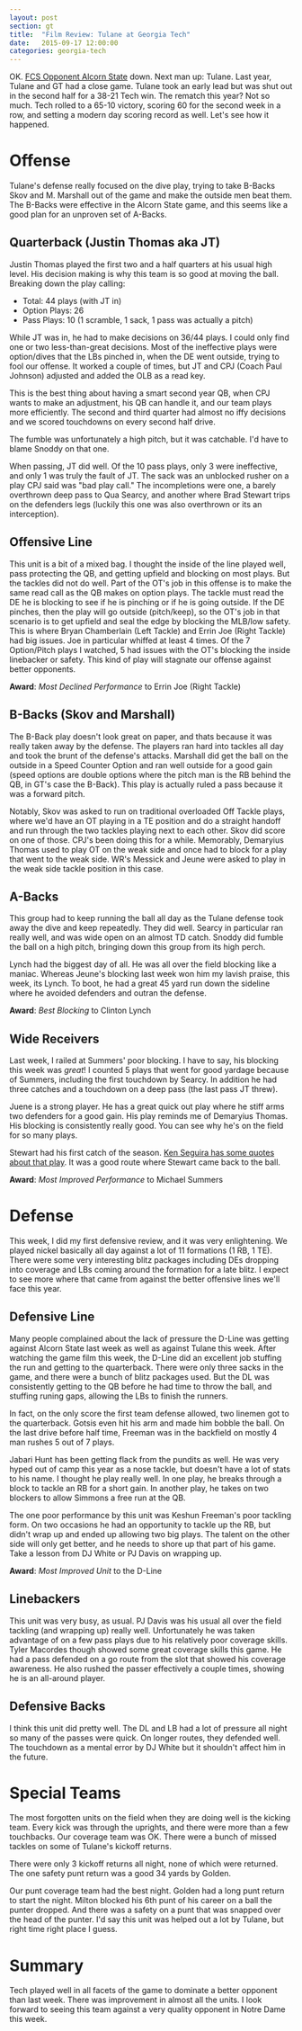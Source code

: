 ```yaml
---
layout: post
section: gt
title:  "Film Review: Tulane at Georgia Tech"
date:   2015-09-17 12:00:00
categories: georgia-tech
---
```


OK. [FCS Opponent Alcorn State](/2015/09/11/alcorn-state-at-georgia-tech-film-offense.html) down. Next man up: Tulane. Last year, Tulane and GT had a close game. Tulane took an early lead but was shut out in the second half for a 38-21 Tech win. The rematch this year? Not so much. Tech rolled to a 65-10 victory, scoring 60 for the second week in a row, and setting a modern day scoring record as well. Let's see how it happened.

<!-- break -->


# Offense

Tulane's defense really focused on the dive play, trying to take B-Backs Skov and M. Marshall out of the game and make the outside men beat them. The B-Backs were effective in the Alcorn State game, and this seems like a good plan for an unproven set of A-Backs.

## Quarterback (Justin Thomas aka JT)

Justin Thomas played the first two and a half quarters at his usual high level. His decision making is why this team is so good at moving the ball. Breaking down the play calling:

- Total: 44 plays (with JT in)
- Option Plays: 26
- Pass Plays: 10 (1 scramble, 1 sack, 1 pass was actually a pitch)

While JT was in, he had to make decisions on 36/44 plays. I could only find one or two less-than-great decisions. Most of the ineffective plays were option/dives that the LBs pinched in, when the DE went outside, trying to fool our offense. It worked a couple of times, but JT and CPJ (Coach Paul Johnson) adjusted and added the OLB as a read key.

This is the best thing about having a smart second year QB, when CPJ wants to make an adjustment, his QB can handle it, and our team plays more efficiently. The second and third quarter had almost no iffy decisions and we scored touchdowns on every second half drive.

The fumble was unfortunately a high pitch, but it was catchable. I'd have to blame Snoddy on that one.

When passing, JT did well. Of the 10 pass plays, only 3 were ineffective, and only 1 was truly the fault of JT. The sack was an unblocked rusher on a play CPJ said was "bad play call." The incompletions were one, a barely overthrown deep pass to Qua Searcy, and another where Brad Stewart trips on the defenders legs (luckily this one was also overthrown or its an interception).

## Offensive Line

This unit is a bit of a mixed bag. I thought the inside of the line played well, pass protecting the QB, and getting upfield and blocking on most plays. But the tackles did not do well. Part of the OT's job in this offense is to make the same read call as the QB makes on option plays. The tackle must read the DE he is blocking to see if he is pinching or if he is going outside. If the DE pinches, then the play will go outside (pitch/keep), so the OT's job in that scenario is to get upfield and seal the edge by blocking the MLB/low safety. This is where Bryan Chamberlain (Left Tackle) and Errin Joe (Right Tackle) had big issues. Joe in particular whiffed at least 4 times. Of the 7 Option/Pitch plays I watched, 5 had issues with the OT's blocking the inside linebacker or safety. This kind of play will stagnate our offense against better opponents.

**Award**: _Most Declined Performance_ to Errin Joe (Right Tackle)

## B-Backs (Skov and Marshall)

The B-Back play doesn't look great on paper, and thats because it was really taken away by the defense. The players ran hard into tackles all day and took the brunt of the defense's attacks. Marshall did get the ball on the outside in a Speed Counter Option and ran well outside for a good gain (speed options are double options where the pitch man is the RB behind the QB, in GT's case the B-Back). This play is actually ruled a pass because it was a forward pitch.

Notably, Skov was asked to run on traditional overloaded Off Tackle plays, where we'd have an OT playing in a TE position and do a straight handoff and run through the two tackles playing next to each other. Skov did score on one of those. CPJ's been doing this for a while. Memorably, Demaryius Thomas used to play OT on the weak side and once had to block for a play that went to the weak side. WR's Messick and Jeune were asked to play in the weak side tackle position in this case.

## A-Backs

This group had to keep running the ball all day as the Tulane defense took away the dive and keep repeatedly. They did well. Searcy in particular ran really well, and was wide open on an almost TD catch. Snoddy did fumble the ball on a high pitch, bringing down this group from its high perch.

Lynch had the biggest day of all. He was all over the field blocking like a maniac. Whereas Jeune's blocking last week won him my lavish praise, this week, its Lynch. To boot, he had a great 45 yard run down the sideline where he avoided defenders and outran the defense.

**Award**: _Best Blocking_ to Clinton Lynch

## Wide Receivers

Last week, I railed at Summers' poor blocking. I have to say, his blocking this week was _great_! I counted 5 plays that went for good yardage because of Summers, including the first touchdown by Searcy. In addition he had three catches and a touchdown on a deep pass (the last pass JT threw).

Juene is a strong player. He has a great quick out play where he stiff arms two defenders for a good gain. His play reminds me of Demaryius Thomas. His blocking is consistently really good. You can see why he's on the field for so many plays.

Stewart had his first catch of the season. [Ken Seguira has some quotes about that play](http://georgiatech.blog.ajc.com/2015/09/15/4-tech-notes-including-justin-thomas-thoughts-on-cfp-rudy/). It was a good route where Stewart came back to the ball.

**Award**: _Most Improved Performance_ to Michael Summers

# Defense

This week, I did my first defensive review, and it was very enlightening. We played nickel basically all day against a lot of 11 formations (1 RB, 1 TE). There were some very interesting blitz packages including DEs dropping into coverage and LBs coming around the formation for a late blitz. I expect to see more where that came from against the better offensive lines we'll face this year.

## Defensive Line

Many people complained about the lack of pressure the D-Line was getting against Alcorn State last week as well as against Tulane this week. After watching the game film this week, the D-Line did an excellent job stuffing the run and getting to the quarterback. There were only three sacks in the game, and there were a bunch of blitz packages used. But the DL was consistently getting to the QB before he had time to throw the ball, and stuffing runing gaps, allowing the LBs to finish the runners.

In fact, on the only score the first team defense allowed, two linemen got to the quarterback. Gotsis even hit his arm and made him bobble the ball. On the last drive before half time, Freeman was in the backfield on mostly 4 man rushes 5 out of 7 plays.

Jabari Hunt has been getting flack from the pundits as well. He was very hyped out of camp this year as a nose tackle, but doesn't have a lot of stats to his name. I thought he play really well. In one play, he breaks through a block to tackle an RB for a short gain. In another play, he takes on two blockers to allow Simmons a free run at the QB.

The one poor performance by this unit was Keshun Freeman's poor tackling form. On two occasions he had an opportunity to tackle up the RB, but didn't wrap up and ended up allowing two big plays. The talent on the other side will only get better, and he needs to shore up that part of his game. Take a lesson from DJ White or PJ Davis on wrapping up.

**Award**: _Most Improved Unit_ to the D-Line

## Linebackers

This unit was very busy, as usual. PJ Davis was his usual all over the field tackling (and wrapping up) really well. Unfortunately he was taken advantage of on a few pass plays due to his relatively poor coverage skills. Tyler Macordes though showed some great coverage skills this game. He had a pass defended on a go route from the slot that showed his coverage awareness. He also rushed the passer effectively a couple times, showing he is an all-around player.

## Defensive Backs

I think this unit did pretty well. The DL and LB had a lot of pressure all night so many of the passes were quick. On longer routes, they defended well. The touchdown as a mental error by DJ White but it shouldn't affect him in the future.

# Special Teams

The most forgotten units on the field when they are doing well is the kicking team. Every kick was through the uprights, and there were more than a few touchbacks. Our coverage team was OK. There were a bunch of missed tackles on some of Tulane's kickoff returns.

There were only 3 kickoff returns all night, none of which were returned. The one safety punt return was a good 34 yards by Golden.

Our punt coverage team had the best night. Golden had a long punt return to start the night. Milton blocked his 6th punt of his career on a ball the punter dropped. And there was a safety on a punt that was snapped over the head of the punter. I'd say this unit was helped out a lot by Tulane, but right time right place I guess.

# Summary

Tech played well in all facets of the game to dominate a better opponent than last week. There was improvement in almost all the units. I look forward to seeing this team against a very quality opponent in Notre Dame this week.